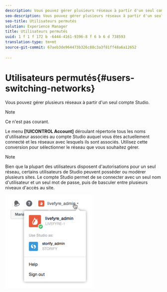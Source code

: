 ```yaml
---
description: Vous pouvez gérer plusieurs réseaux à partir d'un seul compte Studio.
seo-description: Vous pouvez gérer plusieurs réseaux à partir d'un seul compte Studio.
seo-title: Utilisateurs permutés
solution: Experience Manager
title: Utilisateurs permutés
uuid: 1 f 1 f 172 b -6444-4161-9396-8 f 6 b 6 d 738593
translation-type: tm+mt
source-git-commit: 67aeb3de964473b326c88c3a3f81ff48a6a12652

---
```



# Utilisateurs permutés{#users-switching-networks}

Vous pouvez gérer plusieurs réseaux à partir d&#39;un seul compte Studio.

>[!NOTE]
>
>Ce n&#39;est pas courant.

Le menu **[!UICONTROL Account]** déroulant répertorie tous les noms d&#39;utilisateur associés au compte Studio auquel vous êtes actuellement connecté et les réseaux avec lesquels ils sont associés. Utilisez cette conversion pour sélectionner le réseau que vous souhaitez gérer.

>[!NOTE]
>
>Bien que la plupart des utilisateurs disposent d&#39;autorisations pour un seul réseau, certains utilisateurs de Studio peuvent posséder ou modérer plusieurs sites. Le compte Studio permet de se connecter avec un seul nom d&#39;utilisateur et un seul mot de passe, puis de basculer entre plusieurs niveaux d&#39;accès au site.

![](assets/UsersChangeAccount-285x300.png)

